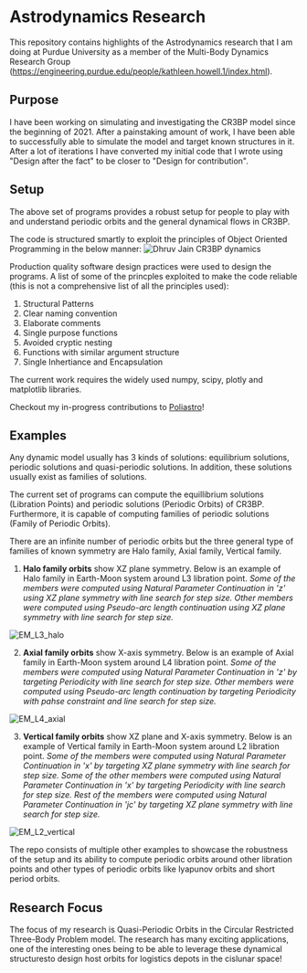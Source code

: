 # Astrodynamics Research

This repository contains highlights of the Astrodynamics research that I am doing at Purdue University as a member of the Multi-Body Dynamics Research Group (https://engineering.purdue.edu/people/kathleen.howell.1/index.html). 

## Purpose
I have been working on simulating and investigating the CR3BP model since the beginning of 2021. After a painstaking amount of work, I have been able to successfully able to simulate the model and target known structures in it. After a lot of iterations I have converted my initial code that I wrote using "Design after the fact" to be closer to "Design for contribution". 

## Setup
The above set of programs provides a robust setup for people to play with and understand periodic orbits and the general dynamical flows in CR3BP.

The code is structured smartly to exploit the principles of Object Oriented Programming in the below manner:
![Dhruv Jain CR3BP dynamics](https://user-images.githubusercontent.com/33181026/159374925-6fe2bf57-9155-48f8-9777-7d9618de9e03.png)

Production quality software  design practices were used to design the programs. A list of some of the princples exploited to make the code reliable (this is not a comprehensive list of all the principles used):
1. Structural Patterns
2. Clear naming convention
3. Elaborate comments
4. Single purpose functions
5. Avoided cryptic nesting
6. Functions with similar argument structure 
7. Single Inhertiance and Encapsulation

The current work requires the widely used numpy, scipy, plotly and matplotlib libraries. 

Checkout my in-progress contributions to [Poliastro](https://docs.poliastro.space/en/stable/)!

## Examples

Any dynamic model usually has 3 kinds of solutions: equilibrium solutions, periodic solutions and quasi-periodic solutions. In addition, these solutions usually exist as families of solutions.

The current set of programs can compute the equillibrium solutions (Libration Points) and periodic solutions (Periodic Orbits) of CR3BP. Furthermore, it is capable of computing families of periodic solutions (Family of Periodic Orbits).

There are an infinite number of periodic orbits but the three general type of families of known symmetry are Halo family, Axial family, Vertical family. 

1. **Halo family orbits** show XZ plane symmetry. Below is an example of Halo family in Earth-Moon system around L3 libration point. _Some of the members were computed using Natural Parameter Continuation in 'z' using XZ plane symmetry with line search for step size. Other members were computed using Pseudo-arc length continuation using XZ plane symmetry with line search for step size._

![EM_L3_halo](https://user-images.githubusercontent.com/33181026/159376462-be6147ef-a36a-4906-adf0-e8ef35c85bc1.png)

2. **Axial family orbits** show X-axis symmetry. Below is an example of Axial family in Earth-Moon system around L4 libration point. _Some of the members were computed using Natural Parameter Continuation in 'z' by targeting Periodicity with line search for step size. Other members were computed using Pseudo-arc length continuation by targeting Periodicity with pahse constraint and line search for step size._

![EM_L4_axial](https://user-images.githubusercontent.com/33181026/159376511-e3c40cf1-e7b9-47a4-b303-4098de09fbf0.png)

3. **Vertical family orbits** show XZ plane and X-axis symmetry. Below is an example of Vertical family in Earth-Moon system around L2 libration point. _Some of the members were computed using Natural Parameter Continuation in 'x' by targeting XZ plane symmetry with line search for step size. Some of the other members were computed using Natural Parameter Continuation in 'x' by targeting Periodicity with line search for step size. Rest of the members were computed using Natural Parameter Continuation in 'jc' by targeting XZ plane symmetry with line search for step size._

![EM_L2_vertical](https://user-images.githubusercontent.com/33181026/159376601-ca10cf77-0685-46d9-81b8-960a53461c56.png)

The repo consists of multiple other examples to showcase the robustness of the setup and its ability to compute periodic orbits around other libration points and other types of periodic orbits like lyapunov orbits and short period orbits. 

## Research Focus
The focus of my research is Quasi-Periodic Orbits in the Circular Restricted Three-Body Problem model. The research has many exciting applications, one of the interesting ones being to be able to leverage these dynamical structuresto design host orbits for logistics depots in the cislunar space!

